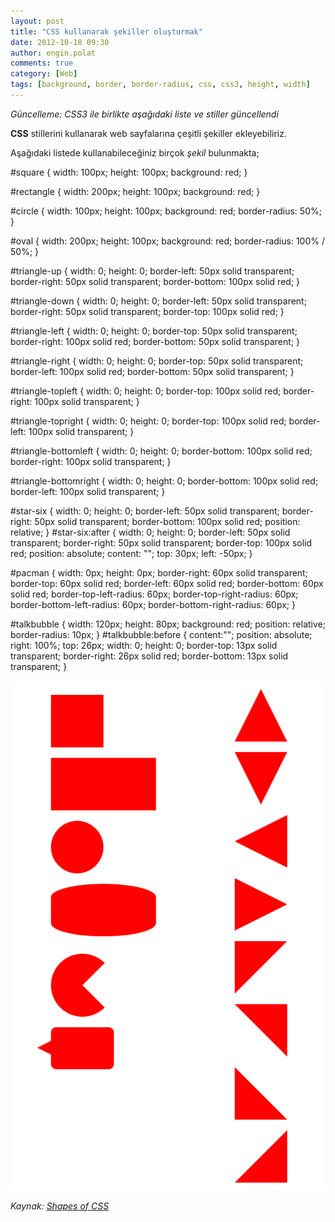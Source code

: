 ```yaml
---
layout: post
title: "CSS kullanarak şekiller oluşturmak"
date: 2012-10-18 09:30
author: engin.polat
comments: true
category: [Web]
tags: [background, border, border-radius, css, css3, height, width]
---
```

*Güncelleme: CSS3 ile birlikte aşağıdaki liste ve stiller güncellendi*

**CSS** stillerini kullanarak web sayfalarına çeşitli şekiller ekleyebiliriz.

Aşağıdaki listede kullanabileceğiniz birçok *şekil* bulunmakta;



#square { width: 100px; height: 100px; background: red; }

#rectangle { width: 200px; height: 100px; background: red; }

#circle { width: 100px; height: 100px; background: red; border-radius: 50%; }

#oval { width: 200px; height: 100px; background: red; border-radius: 100% / 50%; }

#triangle-up { width: 0; height: 0; border-left: 50px solid transparent; border-right: 50px solid transparent; border-bottom: 100px solid red; }

#triangle-down { width: 0; height: 0; border-left: 50px solid transparent; border-right: 50px solid transparent; border-top: 100px solid red; }

#triangle-left { width: 0; height: 0; border-top: 50px solid transparent; border-right: 100px solid red; border-bottom: 50px solid transparent; }

#triangle-right { width: 0; height: 0; border-top: 50px solid transparent; border-left: 100px solid red; border-bottom: 50px solid transparent; }

#triangle-topleft { width: 0; height: 0; border-top: 100px solid red; border-right: 100px solid transparent; }

#triangle-topright { width: 0; height: 0; border-top: 100px solid red; border-left: 100px solid transparent; }

#triangle-bottomleft { width: 0; height: 0; border-bottom: 100px solid red; border-right: 100px solid transparent; }

#triangle-bottomright { width: 0; height: 0; border-bottom: 100px solid red; border-left: 100px solid transparent; }

#star-six { width: 0; height: 0; border-left: 50px solid transparent; border-right: 50px solid transparent; border-bottom: 100px solid red; position: relative; } #star-six:after { width: 0; height: 0; border-left: 50px solid transparent; border-right: 50px solid transparent; border-top: 100px solid red; position: absolute; content: ""; top: 30px; left: -50px; }

#pacman { width: 0px; height: 0px; border-right: 60px solid transparent; border-top: 60px solid red; border-left: 60px solid red; border-bottom: 60px solid red; border-top-left-radius: 60px; border-top-right-radius: 60px; border-bottom-left-radius: 60px; border-bottom-right-radius: 60px; }

#talkbubble { width: 120px; height: 80px; background: red; position: relative; border-radius: 10px; } #talkbubble:before { content:""; position: absolute; right: 100%; top: 26px; width: 0; height: 0; border-top: 13px solid transparent; border-right: 26px solid red; border-bottom: 13px solid transparent; }


![](/assets/uploads/2012/10/css.png)

*Kaynak: <a href="https://css-tricks.com/examples/ShapesOfCSS/" target="_blank">Shapes of CSS</a>*

